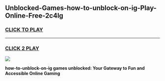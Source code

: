 
## Unblocked-Games-how-to-unblock-on-ig-Play-Online-Free-2c4lg
<h3>
<a href="https://premium76.site?title=how-to-unblock-on-ig&ref=26A">CLICK TO PLAY</a></h3>
<hr>

<h3>
<a href="https://premium76.site?title=how-to-unblock-on-ig&ref=26A">CLICK 2 PLAY</a>
  
</h3>

<a href="https://premium76.site?title=how-to-unblock-on-ig&ref=26A"><img src="https://clearcache.store/games.png"></a>


**how-to-unblock-on-ig games unblocked: Your Gateway to Fun and Accessible Online Gaming**
